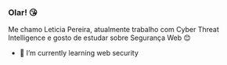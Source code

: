 ### Olar! 😘
Me chamo Leticia Pereira, atualmente trabalho com Cyber Threat Intelligence e gosto de estudar sobre Segurança Web 😊

- 🌱 I’m currently learning web security
